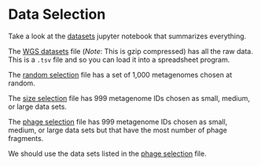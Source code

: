 # Data Selection

Take a look at the [datasets](datasets.ipynb) jupyter notebook that summarizes everything.

The [WGS datasets](wgs_datasets.tsv.gz) file (*Note*: This is gzip compressed) has all the raw data. This is a `.tsv` file and so you can load it into a spreadsheet program.

The [random selection](random_selection.txt) file has a set of 1,000 metagenomes chosen at random.

The [size selection](size_selection.txt) file has 999 metagenome IDs chosen as small, medium, or large data sets.

The [phage selection](phage_size_selection.txt) file has 999 metagenome IDs chosen as small, medium, or large data sets but that have the most number of phage fragments.


We should use the data sets listed in the [phage selection](phage_size_selection.txt) file.

